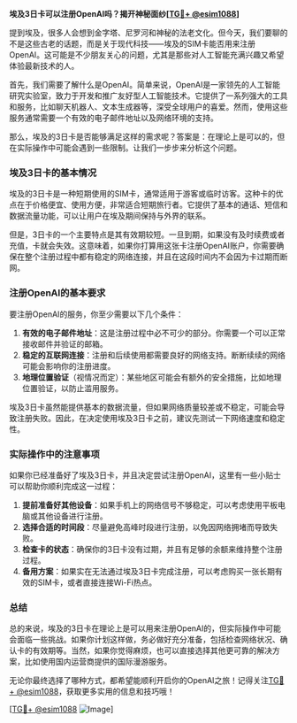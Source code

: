 **埃及3日卡可以注册OpenAI吗？揭开神秘面纱[[TG💪+ @esim1088](https://t.me/s/esim1088)]**

提到埃及，很多人会想到金字塔、尼罗河和神秘的法老文化。但今天，我们要聊的不是这些古老的话题，而是关于现代科技——埃及的SIM卡能否用来注册OpenAI。这可能是不少朋友关心的问题，尤其是那些对人工智能充满兴趣又希望体验最新技术的人。

首先，我们需要了解什么是OpenAI。简单来说，OpenAI是一家领先的人工智能研究实验室，致力于开发和推广友好型人工智能技术。它提供了一系列强大的工具和服务，比如聊天机器人、文本生成器等，深受全球用户的喜爱。然而，使用这些服务通常需要一个有效的电子邮件地址以及网络环境的支持。

那么，埃及的3日卡是否能够满足这样的需求呢？答案是：在理论上是可以的，但在实际操作中可能会遇到一些限制。让我们一步步来分析这个问题。

### 埃及3日卡的基本情况

埃及的3日卡是一种短期使用的SIM卡，通常适用于游客或临时访客。这种卡的优点在于价格便宜、使用方便，非常适合短期旅行者。它提供了基本的通话、短信和数据流量功能，可以让用户在埃及期间保持与外界的联系。

但是，3日卡的一个主要特点是其有效期较短。一旦到期，如果没有及时续费或者充值，卡就会失效。这意味着，如果你打算用这张卡注册OpenAI账户，你需要确保在整个注册过程中都有稳定的网络连接，并且在这段时间内不会因为卡过期而断网。

### 注册OpenAI的基本要求

要注册OpenAI的服务，你至少需要以下几个条件：

1. **有效的电子邮件地址**：这是注册过程中必不可少的部分。你需要一个可以正常接收邮件并验证的邮箱。
2. **稳定的互联网连接**：注册和后续使用都需要良好的网络支持。断断续续的网络可能会影响你的注册进度。
3. **地理位置验证**（视情况而定）：某些地区可能会有额外的安全措施，比如地理位置验证，以防止滥用服务。

埃及3日卡虽然能提供基本的数据流量，但如果网络质量较差或不稳定，可能会导致注册失败。因此，在决定使用埃及3日卡之前，建议先测试一下网络速度和稳定性。

### 实际操作中的注意事项

如果你已经准备好了埃及3日卡，并且决定尝试注册OpenAI，这里有一些小贴士可以帮助你顺利完成这一过程：

1. **提前准备好其他设备**：如果手机上的网络信号不够稳定，可以考虑使用平板电脑或其他设备进行注册。
2. **选择合适的时间段**：尽量避免高峰时段进行注册，以免因网络拥堵而导致失败。
3. **检查卡的状态**：确保你的3日卡没有过期，并且有足够的余额来维持整个注册过程。
4. **备用方案**：如果实在无法通过埃及3日卡完成注册，可以考虑购买一张长期有效的SIM卡，或者直接连接Wi-Fi热点。

### 总结

总的来说，埃及的3日卡在理论上是可以用来注册OpenAI的，但实际操作中可能会面临一些挑战。如果你计划这样做，务必做好充分准备，包括检查网络状况、确认卡的有效期等。当然，如果你觉得麻烦，也可以直接选择其他更可靠的解决方案，比如使用国内运营商提供的国际漫游服务。

无论你最终选择了哪种方式，都希望能顺利开启你的OpenAI之旅！记得关注[TG💪+ @esim1088](https://t.me/s/esim1088)，获取更多实用的信息和技巧哦！

[[TG💪+ @esim1088](https://t.me/s/esim1088) ![Image](https://i.postimg.cc/4NQfJmqS/Snipaste-2025-05-13-00-14-12.png)]